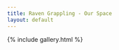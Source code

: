 ```yaml
---
title: Raven Grappling - Our Space
layout: default
---
```


<div class="container py-3 px-4 p-lg-3 ">
    {% include gallery.html %}
</div>
